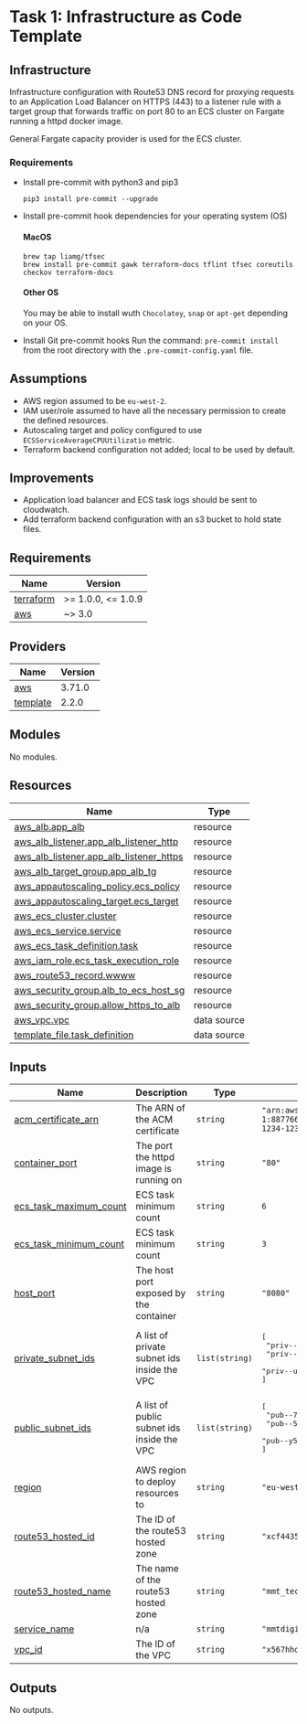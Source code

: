 # Task 1: Infrastructure as Code Template

## Infrastructure
Infrastructure configuration with Route53 DNS record for proxying requests to an Application Load Balancer on HTTPS (443) to a listener rule with a target group that forwards traffic on port 80 to an ECS cluster on Fargate running a httpd docker image.

General Fargate capacity provider is used for the ECS cluster.

### Requirements

- Install pre-commit with python3 and pip3
    ```
    pip3 install pre-commit --upgrade
    ```

- Install pre-commit hook dependencies for your operating system (OS)

    #### MacOS
    ```
    brew tap liamg/tfsec
    brew install pre-commit gawk terraform-docs tflint tfsec coreutils checkov terraform-docs
    ```

    #### Other OS
    You may be able to install wuth `Chocolatey`, `snap` or `apt-get` depending on your OS.

- Install Git pre-commit hooks
Run the command: `pre-commit install` from the root directory with the `.pre-commit-config.yaml` file.

## Assumptions
- AWS region assumed to be `eu-west-2`.
- IAM user/role assumed to have all the necessary permission to create the defined resources.
- Autoscaling target and policy configured to use `ECSServiceAverageCPUUtilizatio` metric.
- Terraform backend configuration not added; local to be used by default.

## Improvements
- Application load balancer and ECS task logs should be sent to cloudwatch.
- Add terraform backend configuration with an s3 bucket to hold state files.

<!-- BEGINNING OF PRE-COMMIT-TERRAFORM DOCS HOOK -->
## Requirements

| Name | Version |
|------|---------|
| <a name="requirement_terraform"></a> [terraform](#requirement\_terraform) | >= 1.0.0, <= 1.0.9 |
| <a name="requirement_aws"></a> [aws](#requirement\_aws) | ~> 3.0 |

## Providers

| Name | Version |
|------|---------|
| <a name="provider_aws"></a> [aws](#provider\_aws) | 3.71.0 |
| <a name="provider_template"></a> [template](#provider\_template) | 2.2.0 |

## Modules

No modules.

## Resources

| Name | Type |
|------|------|
| [aws_alb.app_alb](https://registry.terraform.io/providers/hashicorp/aws/latest/docs/resources/alb) | resource |
| [aws_alb_listener.app_alb_listener_http](https://registry.terraform.io/providers/hashicorp/aws/latest/docs/resources/alb_listener) | resource |
| [aws_alb_listener.app_alb_listener_https](https://registry.terraform.io/providers/hashicorp/aws/latest/docs/resources/alb_listener) | resource |
| [aws_alb_target_group.app_alb_tg](https://registry.terraform.io/providers/hashicorp/aws/latest/docs/resources/alb_target_group) | resource |
| [aws_appautoscaling_policy.ecs_policy](https://registry.terraform.io/providers/hashicorp/aws/latest/docs/resources/appautoscaling_policy) | resource |
| [aws_appautoscaling_target.ecs_target](https://registry.terraform.io/providers/hashicorp/aws/latest/docs/resources/appautoscaling_target) | resource |
| [aws_ecs_cluster.cluster](https://registry.terraform.io/providers/hashicorp/aws/latest/docs/resources/ecs_cluster) | resource |
| [aws_ecs_service.service](https://registry.terraform.io/providers/hashicorp/aws/latest/docs/resources/ecs_service) | resource |
| [aws_ecs_task_definition.task](https://registry.terraform.io/providers/hashicorp/aws/latest/docs/resources/ecs_task_definition) | resource |
| [aws_iam_role.ecs_task_execution_role](https://registry.terraform.io/providers/hashicorp/aws/latest/docs/resources/iam_role) | resource |
| [aws_route53_record.wwww](https://registry.terraform.io/providers/hashicorp/aws/latest/docs/resources/route53_record) | resource |
| [aws_security_group.alb_to_ecs_host_sg](https://registry.terraform.io/providers/hashicorp/aws/latest/docs/resources/security_group) | resource |
| [aws_security_group.allow_https_to_alb](https://registry.terraform.io/providers/hashicorp/aws/latest/docs/resources/security_group) | resource |
| [aws_vpc.vpc](https://registry.terraform.io/providers/hashicorp/aws/latest/docs/data-sources/vpc) | data source |
| [template_file.task_definition](https://registry.terraform.io/providers/hashicorp/template/latest/docs/data-sources/file) | data source |

## Inputs

| Name | Description | Type | Default | Required |
|------|-------------|------|---------|:--------:|
| <a name="input_acm_certificate_arn"></a> [acm\_certificate\_arn](#input\_acm\_certificate\_arn) | The ARN of the ACM certificate | `string` | `"arn:aws:acm:eu-west-1:8877665544:certificate/123456789012-1234-1234-1234-12345678"` | no |
| <a name="input_container_port"></a> [container\_port](#input\_container\_port) | The port the httpd image is running on | `string` | `"80"` | no |
| <a name="input_ecs_task_maximum_count"></a> [ecs\_task\_maximum\_count](#input\_ecs\_task\_maximum\_count) | ECS task minimum count | `string` | `6` | no |
| <a name="input_ecs_task_minimum_count"></a> [ecs\_task\_minimum\_count](#input\_ecs\_task\_minimum\_count) | ECS task minimum count | `string` | `3` | no |
| <a name="input_host_port"></a> [host\_port](#input\_host\_port) | The host port exposed by the container | `string` | `"8080"` | no |
| <a name="input_private_subnet_ids"></a> [private\_subnet\_ids](#input\_private\_subnet\_ids) | A list of private subnet ids inside the VPC | `list(string)` | <pre>[<br>  "priv--whyn6rn7eq",<br>  "priv--uuz4yz54wx",<br>  "priv--uvoary5wdo"<br>]</pre> | no |
| <a name="input_public_subnet_ids"></a> [public\_subnet\_ids](#input\_public\_subnet\_ids) | A list of public subnet ids inside the VPC | `list(string)` | <pre>[<br>  "pub--7eqwhyn6rn",<br>  "pub--54wxuuz4yz",<br>  "pub--y5wdouvoar"<br>]</pre> | no |
| <a name="input_region"></a> [region](#input\_region) | AWS region to deploy resources to | `string` | `"eu-west-2"` | no |
| <a name="input_route53_hosted_id"></a> [route53\_hosted\_id](#input\_route53\_hosted\_id) | The ID of the route53 hosted zone | `string` | `"xcf4435z"` | no |
| <a name="input_route53_hosted_name"></a> [route53\_hosted\_name](#input\_route53\_hosted\_name) | The name of the route53 hosted zone | `string` | `"mmt_tech_test_zone"` | no |
| <a name="input_service_name"></a> [service\_name](#input\_service\_name) | n/a | `string` | `"mmtdigital"` | no |
| <a name="input_vpc_id"></a> [vpc\_id](#input\_vpc\_id) | The ID of the VPC | `string` | `"x567hhdz"` | no |

## Outputs

No outputs.
<!-- END OF PRE-COMMIT-TERRAFORM DOCS HOOK -->
